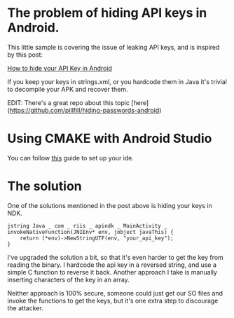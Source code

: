 # The problem of hiding API keys in Android.
This little sample is covering the issue of leaking API keys, and is inspired by this post:

[How to hide your API Key in Android](http://www.androidauthority.com/how-to-hide-your-api-key-in-android-600583/)

If you keep your keys in strings.xml, or you hardcode them in Java it's trivial to decompile your APK and recover them.

EDIT:
There's a great repo about this topic [here] (https://github.com/pillfill/hiding-passwords-android)

# Using CMAKE with Android Studio
You can follow [this](https://developer.android.com/ndk/guides/index.html) guide to set up your ide.

# The solution
One of the solutions mentioned in the post above is hiding your keys in NDK.

```
jstring Java _ com _ riis _ apindk _ MainActivity _ invokeNativeFunction(JNIEnv* env, jobject javaThis) {
    return (*env)->NewStringUTF(env, "your_api_key");
}
```

I've upgraded the solution a bit, so that it's even harder to get the key from reading the binary.
I hardcode the api key in a reversed string, and use a simple C function to reverse it back.
Another approach I take is manually inserting characters of the key in an array. 

Neither approach is 100% secure, someone could just get our SO files and invoke the functions to get the keys, but it's one extra step to discourage the attacker.
